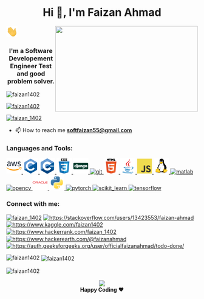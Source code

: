 <h1 align="center">Hi 👋, I'm Faizan Ahmad</h1>
 <img src="https://raw.githubusercontent.com/ABSphreak/ABSphreak/master/gifs/Hi.gif" width="30px"></h2>
<img align="right" src="https://www.mygo.ge/uploads/blog/1584023795.jpg" height='225' width='375'/> 


<h3 align="center">I'm a Software Developement Engineer Test and good problem solver.</h3>

<p align="left"> <img src="https://komarev.com/ghpvc/?username=faizan1402&label=Profile%20views&color=0e75b6&style=flat" alt="faizan1402" /> </p>

<p align="left"> <a href="https://github.com/ryo-ma/github-profile-trophy"><img src="https://github-profile-trophy.vercel.app/?username=faizan1402" alt="faizan1402" /></a> </p>

<p align="left"> <a href="https://twitter.com/faizan_1402" target="blank"><img src="https://img.shields.io/twitter/follow/faizan_1402?logo=twitter&style=for-the-badge" alt="faizan_1402" /></a> </p>

- 📫 How to reach me **softfaizan55@gmail.com**


<h3 align="left">Languages and Tools:</h3>
<p align="left"> <a href="https://aws.amazon.com" target="_blank"> <img src="https://raw.githubusercontent.com/devicons/devicon/master/icons/amazonwebservices/amazonwebservices-original-wordmark.svg" alt="aws" width="40" height="40"/> </a> <a href="https://www.cprogramming.com/" target="_blank"> <img src="https://raw.githubusercontent.com/devicons/devicon/master/icons/c/c-original.svg" alt="c" width="40" height="40"/> </a> <a href="https://www.w3schools.com/cpp/" target="_blank"> <img src="https://raw.githubusercontent.com/devicons/devicon/master/icons/cplusplus/cplusplus-original.svg" alt="cplusplus" width="40" height="40"/> </a> <a href="https://www.w3schools.com/css/" target="_blank"> <img src="https://raw.githubusercontent.com/devicons/devicon/master/icons/css3/css3-original-wordmark.svg" alt="css3" width="40" height="40"/> </a> <a href="https://www.djangoproject.com/" target="_blank"> <img src="https://raw.githubusercontent.com/devicons/devicon/master/icons/django/django-original.svg" alt="django" width="40" height="40"/> </a> <a href="https://git-scm.com/" target="_blank"> <img src="https://www.vectorlogo.zone/logos/git-scm/git-scm-icon.svg" alt="git" width="40" height="40"/> </a> <a href="https://www.w3.org/html/" target="_blank"> <img src="https://raw.githubusercontent.com/devicons/devicon/master/icons/html5/html5-original-wordmark.svg" alt="html5" width="40" height="40"/> </a> <a href="https://www.java.com" target="_blank"> <img src="https://raw.githubusercontent.com/devicons/devicon/master/icons/java/java-original.svg" alt="java" width="40" height="40"/> </a> <a href="https://developer.mozilla.org/en-US/docs/Web/JavaScript" target="_blank"> <img src="https://raw.githubusercontent.com/devicons/devicon/master/icons/javascript/javascript-original.svg" alt="javascript" width="40" height="40"/> </a> <a href="https://www.linux.org/" target="_blank"> <img src="https://raw.githubusercontent.com/devicons/devicon/master/icons/linux/linux-original.svg" alt="linux" width="40" height="40"/> </a> <a href="https://www.mathworks.com/" target="_blank"> <img src="https://raw.githubusercontent.com/simple-icons/simple-icons/master/icons/mathworks.svg" alt="matlab" width="40" height="40"/> </a> <a href="https://opencv.org/" target="_blank"> <img src="https://www.vectorlogo.zone/logos/opencv/opencv-icon.svg" alt="opencv" width="40" height="40"/> </a> <a href="https://www.oracle.com/" target="_blank"> <img src="https://raw.githubusercontent.com/devicons/devicon/master/icons/oracle/oracle-original.svg" alt="oracle" width="40" height="40"/> </a> <a href="https://www.python.org" target="_blank"> <img src="https://raw.githubusercontent.com/devicons/devicon/master/icons/python/python-original.svg" alt="python" width="40" height="40"/> </a> <a href="https://pytorch.org/" target="_blank"> <img src="https://www.vectorlogo.zone/logos/pytorch/pytorch-icon.svg" alt="pytorch" width="40" height="40"/> </a> <a href="https://scikit-learn.org/" target="_blank"> <img src="https://upload.wikimedia.org/wikipedia/commons/0/05/Scikit_learn_logo_small.svg" alt="scikit_learn" width="40" height="40"/> </a> <a href="https://www.tensorflow.org" target="_blank"> <img src="https://www.vectorlogo.zone/logos/tensorflow/tensorflow-icon.svg" alt="tensorflow" width="40" height="40"/> </a> </p>

<h3 align="left">Connect with me:</h3>
<p align="left">
<a href="https://twitter.com/faizan_1402" target="blank"><img align="center" src="https://cdn.jsdelivr.net/npm/simple-icons@3.0.1/icons/twitter.svg" alt="faizan_1402" height="30" width="40" /></a>
<a href="https://stackoverflow.com/users/https://stackoverflow.com/users/13423553/faizan-ahmad" target="blank"><img align="center" src="https://cdn.jsdelivr.net/npm/simple-icons@3.0.1/icons/stackoverflow.svg" alt="https://stackoverflow.com/users/13423553/faizan-ahmad" height="30" width="40" /></a>
<a href="https://kaggle.com/https://www.kaggle.com/faizan1402" target="blank"><img align="center" src="https://cdn.jsdelivr.net/npm/simple-icons@3.0.1/icons/kaggle.svg" alt="https://www.kaggle.com/faizan1402" height="30" width="40" /></a>
<a href="https://www.hackerrank.com/https://www.hackerrank.com/faizan_1402" target="blank"><img align="center" src="https://cdn.jsdelivr.net/npm/simple-icons@3.0.1/icons/hackerrank.svg" alt="https://www.hackerrank.com/faizan_1402" height="30" width="40" /></a>
<a href="https://www.hackerearth.com/https://www.hackerearth.com/@faizanahmad" target="blank"><img align="center" src="https://cdn.jsdelivr.net/npm/simple-icons@3.0.1/icons/hackerearth.svg" alt="https://www.hackerearth.com/@faizanahmad" height="30" width="40" /></a>
<a href="https://auth.geeksforgeeks.org/user/https://auth.geeksforgeeks.org/user/officialfaizanahmad/todo-done/" target="blank"><img align="center" src="https://cdn.jsdelivr.net/npm/simple-icons@3.0.1/icons/geeksforgeeks.svg" alt="https://auth.geeksforgeeks.org/user/officialfaizanahmad/todo-done/" height="30" width="40" /></a>
</p>


<p><img align="left" src="https://github-readme-stats.vercel.app/api/top-langs?username=faizan1402&show_icons=true&locale=en&layout=compact" alt="faizan1402" /></p>

<p>&nbsp;<img align="center" src="https://github-readme-stats.vercel.app/api?username=faizan1402&show_icons=true&locale=en" alt="faizan1402" /></p>

<p><img align="center" src="https://github-readme-streak-stats.herokuapp.com/?user=faizan1402&" alt="faizan1402" /></p>

<div>
 <p align="center">
  <img align="center" width="150px" src="https://user-images.githubusercontent.com/49686277/108319748-47b8c500-71db-11eb-89b5-d38b769731e1.PNG">
  <br>
  <strong>Happy Coding</strong> ❤️
 </p> 
</div>



